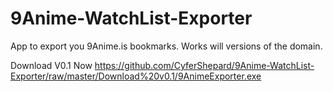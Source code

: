 # 9Anime-WatchList-Exporter
App to export you 9Anime.is bookmarks. Works will versions of the domain.


Download V0.1 Now
https://github.com/CyferShepard/9Anime-WatchList-Exporter/raw/master/Download%20v0.1/9AnimeExporter.exe
